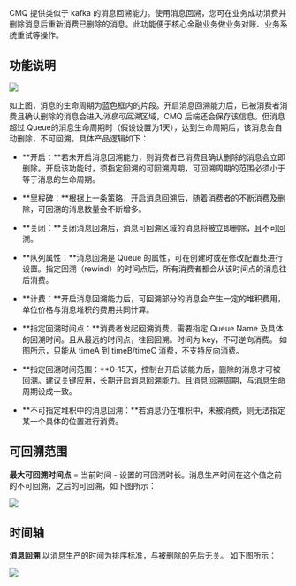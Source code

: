 CMQ 提供类似于 kafka 的消息回溯能力。使用消息回溯，您可在业务成功消费并删除消息后重新消费已删除的消息。此功能便于核心金融业务做业务对账、业务系统重试等操作。

## 功能说明

![](https://mc.qcloudimg.com/static/img/5c1699ab442ad36b7e34a091bbcf089d/image.jpg)

如上图，消息的生命周期为蓝色框内的片段。开启消息回溯能力后，已被消费者消费且确认删除的消息会进入*消息可回溯*区域，CMQ 后端还会保存该信息。但消息超过 Queue的消息生命周期时（假设设置为1天），达到生命周期后，该消息会自动删除，不可回溯。具体产品逻辑如下：

- **开启：**若未开启消息回溯能力，则消费者已消费且确认删除的消息会立即删除。开启该功能时，须指定回溯的可回溯周期，可回溯周期的范围必须小于等于消息的生命周期。

- **里程碑：**根据上一条策略，开启消息回溯后，随着消费者的不断消费及删除，可回溯的消息数量会不断增多。

- **关闭：**关闭消息回溯后，消息可回溯区域的消息将被立即删除，且不可回溯。

- **队列属性：**消息回溯是 Queue 的属性，可在创建时或在修改配置处进行设置。指定回溯（rewind）的时间点后，所有消费者都会从该时间点的消息往后消费。

- **计费：**开启消息回溯能力后，可回溯部分的消息会产生一定的堆积费用，单位价格与消息堆积的费用共同计算。

- **指定回溯时间点：**消费者发起回溯消费，需要指定 Queue Name 及具体的回溯时间。且从最远的时间点，往回回溯。时间为 key，不可逆向消费。 如图所示，只能从 timeA 到 timeB/timeC 消费，不支持反向消费。

- **指定回溯时间范围：**0-15天，控制台开启该能力后，删除的消息才可被回溯。建议关键应用，长期开启消息回溯能力。且消息回溯周期，与消息生命周期设成一致。

- **不可指定堆积中的消息回溯：**若消息仍在堆积中，未被消费，则无法指定某一个具体的位置进行消费。

## 可回溯范围

**最大可回溯时间点** = 当前时间 - 设置的可回溯时长。消息生产时间在这个值之前的不可回溯，之后的可回溯，如下图所示：

![](https://mc.qcloudimg.com/static/img/44d1295f8c6a3b63c03cc949b470cf65/image.jpg)




## 时间轴

**消息回溯** 以消息生产的时间为排序标准，与被删除的先后无关。
如下图所示：

![](https://mc.qcloudimg.com/static/img/7ff35a9529762ca3d832c19e643f782b/image.jpg)



